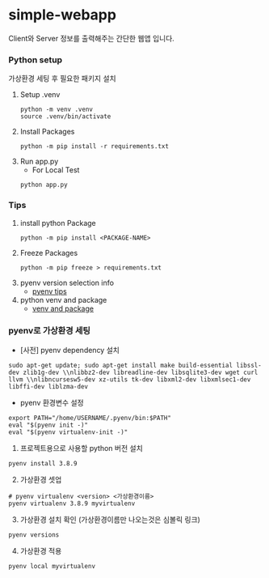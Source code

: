 # simple-webapp
Client와 Server 정보를 출력해주는 간단한 웹앱 입니다.

### Python setup
가상환경 세팅 후 필요한 패키지 설치
1. Setup .venv
    ```
    python -m venv .venv
    source .venv/bin/activate
    ```
2. Install Packages
    ```
    python -m pip install -r requirements.txt
    ```
3. Run app.py
    - For Local Test
    ```
    python app.py
    ```
### Tips
1. install python Package
    ```
    python -m pip install <PACKAGE-NAME>
    ```
2. Freeze Packages
    ```
    python -m pip freeze > requirements.txt
    ```
3. pyenv version selection info
    - [pyenv tips](https://realpython.com/intro-to-pyenv/#specifying-your-python-version)
4. python venv and package
    - [venv and package](https://docs.python.org/ko/3.8/tutorial/venv.html)

### pyenv로 가상환경 세팅
- [사전] pyenv dependency 설치
```
sudo apt-get update; sudo apt-get install make build-essential libssl-dev zlib1g-dev \\nlibbz2-dev libreadline-dev libsqlite3-dev wget curl llvm \\nlibncursesw5-dev xz-utils tk-dev libxml2-dev libxmlsec1-dev libffi-dev liblzma-dev
```
- pyenv 환경변수 설정
```
export PATH="/home/USERNAME/.pyenv/bin:$PATH"
eval "$(pyenv init -)"
eval "$(pyenv virtualenv-init -)"
```
1. 프로젝트용으로 사용할 python 버전 설치
```
pyenv install 3.8.9
```
2. 가상환경 셋업
```
# pyenv virtualenv <version> <가상환경이름>
pyenv virtualenv 3.8.9 myvirtualenv
```
3. 가상환경 설치 확인 (가상환경이름만 나오는것은 심볼릭 링크)
```
pyenv versions
```
4. 가상환경 적용
```
pyenv local myvirtualenv
```